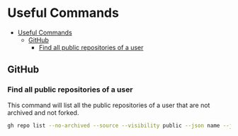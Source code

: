 #  Useful Commands

- [Useful Commands](#useful-commands)
  - [GitHub](#github)
    - [Find all public repositories of a user](#find-all-public-repositories-of-a-user)


## GitHub

### Find all public repositories of a user

This command will list all the public repositories of a user that are not archived and not forked.

```bash
gh repo list --no-archived --source --visibility public --json name --jq '.[].name'
```
